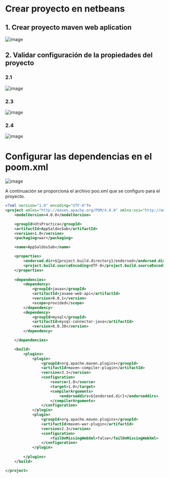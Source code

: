 # Crear proyecto en netbeans


## 1. Crear proyecto maven web aplication

![image](https://user-images.githubusercontent.com/31961588/192114602-91d33377-8e4f-46af-bad3-5f2d83e146a9.png)


## 2. Validar configuración de la propiedades del proyecto

### 2.1

![image](https://user-images.githubusercontent.com/31961588/192114869-9e3692c5-c6a6-48c9-9767-f3dce6a765fb.png)

### 2.3 

![image](https://user-images.githubusercontent.com/31961588/192114916-ca26089c-7d58-4e80-8e3c-1a534511d264.png)

### 2.4

![image](https://user-images.githubusercontent.com/31961588/192114950-12cf828f-05b2-47a7-8ca9-c3435eb05370.png)

# Configurar las dependencias en el poom.xml

![image](https://user-images.githubusercontent.com/31961588/192115134-12863b91-e70c-40dc-a1a7-eb240e4b54e5.png)

A continuación se proporciona el archivo poo.xml que se configuro para el proyecto. 

```Xml
<?xml version="1.0" encoding="UTF-8"?>
<project xmlns="http://maven.apache.org/POM/4.0.0" xmlns:xsi="http://www.w3.org/2001/XMLSchema-instance" xsi:schemaLocation="http://maven.apache.org/POM/4.0.0 http://maven.apache.org/xsd/maven-4.0.0.xsd">
    <modelVersion>4.0.0</modelVersion>

    <groupId>UtsPractica</groupId>
    <artifactId>AppSaldosSab</artifactId>
    <version>1.0</version>
    <packaging>war</packaging>

    <name>AppSaldosSab</name>

    <properties>
        <endorsed.dir>${project.build.directory}/endorsed</endorsed.dir>
        <project.build.sourceEncoding>UTF-8</project.build.sourceEncoding>
    </properties>
    
    <dependencies>
        <dependency>
            <groupId>javax</groupId>
            <artifactId>javaee-web-api</artifactId>
            <version>8.0.1</version>
            <scope>provided</scope>
        </dependency>
        <dependency>
            <groupId>mysql</groupId>
            <artifactId>mysql-connector-java</artifactId>
            <version>8.0.30</version>
        </dependency>

    </dependencies>

    <build>
        <plugins>
            <plugin>
                <groupId>org.apache.maven.plugins</groupId>
                <artifactId>maven-compiler-plugin</artifactId>
                <version>3.1</version>
                <configuration>
                    <source>1.8</source>
                    <target>1.8</target>
                    <compilerArguments>
                        <endorseddirs>${endorsed.dir}</endorseddirs>
                    </compilerArguments>
                </configuration>
            </plugin>
            <plugin>
                <groupId>org.apache.maven.plugins</groupId>
                <artifactId>maven-war-plugin</artifactId>
                <version>2.3</version>
                <configuration>
                    <failOnMissingWebXml>false</failOnMissingWebXml>
                </configuration>
            </plugin>
            
        </plugins>
    </build>

</project>

```
